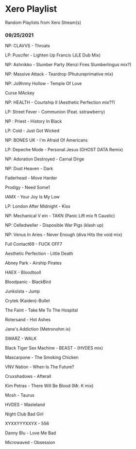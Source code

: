 # Xero Playlist

Random Playlists from Xero Stream(s)


### 09/25/2021

NP: CLAVVS - Throats

LP: Puscifer - Lighten Up Francis (JLE Dub Mix)

NP: Ashnikko - Slumber Party (Kenzi Fires Slumberlingus mix?)

 NP: Massive Attack - Teardrop (Phutureprimative mix)
 
 NP: Jo9hnny Hollow - Temple Of Love
 
 Curse MAckey
 
 NP: HEALTH - Courtship II (Aesthetic Perfection mix??)
 
 LP: Street Fever - Communion (Feat. sstrawberry)
 
 NP : Priest - History In Black
 
 LP: Cold - Just Got Wicked
 
 NP: BONES UK - I'm Afraid Of Americans
 
 LP: Depeche Mode - Personal Jesus (GHOST DATA Remix)
 
 NP: Adoration Destroyed - Carnal Dirge
 
 NP: Dust Heaven - Dark
 
 Faderhead - Move Harder
 
 Prodigy - Need Some1
 
 IAMX - Your Joy Is My Low
 
 LP: London After Midnight - Kiss
 
 NP: Mechanical V ein - TAKN (Panic Lift mix ft Caustic)
 
 NP: Celledweller - Disposible War Pigs (klash up)
 
 NP: Venus In Aries - Never Enough (diva Hits the void mix)
 
 Full Contact69 - FUCK OFF7
 
  Aesthetic Perfection - Little Death
  
  Abney Park - Airship Pirates
  
  HAEX - Bloodtooll
  
  Bloodpanic - BlackBird
  
  Junksista - Jump
  
  Crytek (Kaiden)-Bullet
  
  The Faint - Take Me To The Hospital
   
  Rotersand - Hot Ashes
   
  Jane's Addiction (Metronohm ix)
   
  SWARZ - WALK
   
  Black Tiger Sex Machine - BEAST - (HVDES mix)
    
  Mascarpone - The Smoking Chicken
  
   VNV Nation - When Is The Future?
  
  Cruxshadows - Afterall

Kim Petras - There Will Be Blood (Mr. K mix)

 Mosh - Taurus
 
 HVDES - Wasteland
 
  Night Club Bad Girl
  
  XYXXYYYXXYX - 556
  
   Danny Blu - Love Me Bad

Microwaved - Obsession
 
 
